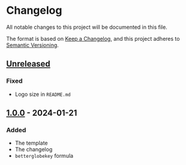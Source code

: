 # Changelog

All notable changes to this project will be documented in this file.

The format is based on [Keep a Changelog](https://keepachangelog.com/en/1.0.0/), and this project adheres
to [Semantic Versioning](https://semver.org/spec/v2.0.0.html).

## [Unreleased]

<!-- markdownlint-disable-next-line -->
<!-- ### Added -->

<!-- markdownlint-disable-next-line -->
<!-- ### Changed -->

<!-- markdownlint-disable-next-line -->
<!-- ### Deprecated -->

<!-- markdownlint-disable-next-line -->
<!-- ### Removed -->

<!-- markdownlint-disable-next-line -->
### Fixed

- Logo size in `README.md`

<!-- markdownlint-disable-next-line -->
<!-- ### Security -->

## [1.0.0] - 2024-01-21

<!-- markdownlint-disable-next-line -->
### Added

- The template
- The changelog
- `betterglobekey` formula

<!-- VERSION DIFFLINKS -->
[Unreleased]: https://github.com/Serpentiel/homebrew-tools/compare/v1.0.0...main
[1.0.0]: https://github.com/Serpentiel/homebrew-tools/releases/tag/v1.0.0
